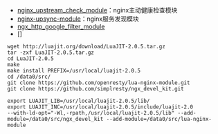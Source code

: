 - [nginx_upstream_check_module](https://github.com/xiaokai-wang/nginx_upstream_check_module)：nginx主动健康检查模块
- [nginx-upsync-module](https://github.com/weibocom/nginx-upsync-module)：nginx服务发现模块
- [ngx_http_google_filter_module](https://github.com/cuber/ngx_http_google_filter_module)
- []
```
wget http://luajit.org/download/LuaJIT-2.0.5.tar.gz
tar -zxf LuaJIT-2.0.5.tar.gz
cd LuaJIT-2.0.5
make
make install PREFIX=/usr/local/luajit-2.0.5
cd /data0/src/
git clone https://github.com/openresty/lua-nginx-module.git
git clone https://github.com/simplresty/ngx_devel_kit.git

export LUAJIT_LIB=/usr/local/luajit-2.0.5/lib/
export LUAJIT_INC=/usr/local/luajit-2.0.5/include/luajit-2.0
--with-ld-opt="-Wl,-rpath,/usr/local/luajit-2.0.5/lib" --add-module=/data0/src/ngx_devel_kit --add-module=/data0/src/lua-nginx-module
```

